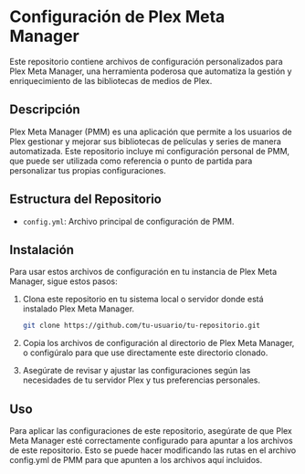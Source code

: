 # Configuración de Plex Meta Manager

Este repositorio contiene archivos de configuración personalizados para Plex Meta Manager, una herramienta poderosa que automatiza la gestión y enriquecimiento de las bibliotecas de medios de Plex.

## Descripción

Plex Meta Manager (PMM) es una aplicación que permite a los usuarios de Plex gestionar y mejorar sus bibliotecas de películas y series de manera automatizada. Este repositorio incluye mi configuración personal de PMM, que puede ser utilizada como referencia o punto de partida para personalizar tus propias configuraciones.

## Estructura del Repositorio

- `config.yml`: Archivo principal de configuración de PMM.

## Instalación

Para usar estos archivos de configuración en tu instancia de Plex Meta Manager, sigue estos pasos:

1. Clona este repositorio en tu sistema local o servidor donde está instalado Plex Meta Manager.
   ```bash
   git clone https://github.com/tu-usuario/tu-repositorio.git

2. Copia los archivos de configuración al directorio de Plex Meta Manager, o configúralo para que use directamente este directorio clonado.

3. Asegúrate de revisar y ajustar las configuraciones según las necesidades de tu servidor Plex y tus preferencias personales.

## Uso

Para aplicar las configuraciones de este repositorio, asegúrate de que Plex Meta Manager esté correctamente configurado para apuntar a los archivos de este repositorio. Esto se puede hacer modificando las rutas en el archivo config.yml de PMM para que apunten a los archivos aquí incluidos.
